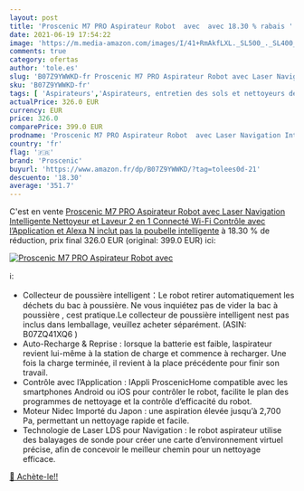 ```yaml
---
layout: post
title: 'Proscenic M7 PRO Aspirateur Robot  avec  avec 18.30 % rabais '
date: 2021-06-19 17:54:22
image: 'https://m.media-amazon.com/images/I/41+RmAkfLXL._SL500_._SL400_.jpg'
comments: true
category: ofertas
author: 'tole.es'
slug: 'B07Z9YWWKD-fr Proscenic M7 PRO Aspirateur Robot avec Laser Navigation...'
sku: 'B07Z9YWWKD-fr'
tags: [ 'Aspirateurs','Aspirateurs, entretien des sols et nettoyeurs de vitres','Cuisine et Maison','Robots aspirateurs','proscenic', ]
actualPrice: 326.0 EUR
currency: EUR
price: 326.0
comparePrice: 399.0 EUR
prodname: 'Proscenic M7 PRO Aspirateur Robot  avec Laser Navigation Intelligente  Nettoyeur et Laveur 2 en 1  Connecté Wi-Fi  Contrôle avec l’Application et Alexa N inclut pas la poubelle intelligente'
country: 'fr'
flag: '🇫🇷'
brand: 'Proscenic'
buyurl: 'https://www.amazon.fr/dp/B07Z9YWWKD/?tag=tolees0d-21'
descuento: '18.30'
average: '351.7'
---
```


C'est en vente [Proscenic M7 PRO Aspirateur Robot  avec Laser Navigation Intelligente  Nettoyeur et Laveur 2 en 1  Connecté Wi-Fi  Contrôle avec l’Application et Alexa N inclut pas la poubelle intelligente](https://www.amazon.fr/dp/B07Z9YWWKD/?tag=tolees0d-21)  à  18.30 % de réduction, prix final  326.0 EUR (original: 399.0 EUR) ici:

[![Proscenic M7 PRO Aspirateur Robot  avec ](https://m.media-amazon.com/images/I/41+RmAkfLXL._SL500_._SL400_.jpg)](https://www.amazon.fr/dp/B07Z9YWWKD/?tag=tolees0d-21)

ℹ️:

- Collecteur de poussière intelligent：Le robot retirer automatiquement les déchets du bac à poussière. Ne vous inquiétez pas de vider la bac à poussière , cest pratique.Le collecteur de poussière intelligent nest pas inclus dans lemballage, veuillez acheter séparément. (ASIN: B07ZQ41XQ6 )
- Auto-Recharge & Reprise : lorsque la batterie est faible, laspirateur revient lui-même à la station de charge et commence à recharger. Une fois la charge terminée, il revient à la place précédente pour finir son travail.
- Contrôle avec l’Application : lAppli ProscenicHome compatible avec les smartphones Android ou iOS pour contrôler le robot, facilite le plan des programmes de nettoyage et la contrôle d’efficacité du robot.
- Moteur Nidec Importé du Japon : une aspiration élevée jusqu’à 2,700 Pa, permettant un nettoyage rapide et facile.
- Technologie de Laser LDS pour Navigation : le robot aspirateur utilise des balayages de sonde pour créer une carte d’environnement virtuel précise, afin de concevoir le meilleur chemin pour un nettoyage efficace.

[🛒 Achète-le!!](https://www.amazon.fr/dp/B07Z9YWWKD/?tag=tolees0d-21)
